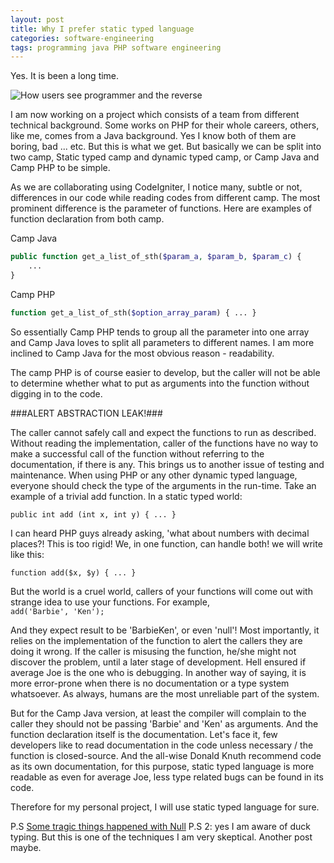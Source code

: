 ```yaml
---
layout: post
title: Why I prefer static typed language
categories: software-engineering
tags: programming java PHP software engineering
---
```

Yes\. It is been a long time\.

![How users see programmer and the reverse](/assets/images/user-see-programmer.jpg)

I am now working on a project which consists of a team from different technical background\. Some works on PHP for their whole careers, others, like me, comes from a Java background\. Yes I know both of them are boring, bad \.\.\. etc\. But this is what we get\. But basically we can be split into two camp, Static typed camp and dynamic typed camp, or Camp Java and Camp PHP to be simple\.

As we are collaborating using CodeIgniter, I notice many, subtle or not, differences in our code while reading codes from different camp\. The most prominent difference is the parameter of functions\. Here are examples of function declaration from both camp\.

Camp Java
  
```php
public function get_a_list_of_sth($param_a, $param_b, $param_c) {
	...
}
```

Camp PHP
  
```php
function get_a_list_of_sth($option_array_param) { ... }
```


So essentially Camp PHP tends to group all the parameter into one array and Camp Java loves to split all parameters to different names\. I am more inclined to Camp Java for the most obvious reason - readability\.

The camp PHP is of course easier to develop, but the caller will not be able to determine whether what to put as arguments into the function without digging in to the code\.

###ALERT ABSTRACTION LEAK\!###

The caller cannot safely call and expect the functions to run as described\. Without reading the implementation, caller of the functions have no way to make a successful call of the function without referring to the documentation, if there is any\. This brings us to another issue of testing and maintenance\.
When using PHP or any other dynamic typed language, everyone should check the type of the arguments in the run-time\. Take an example of a trivial add function\. In a static typed world: 
```
public int add (int x, int y) { ... }
```

I can heard PHP guys already asking, 'what about numbers with decimal places?\! This is too rigid\! We, in one function, can handle both\! we will write like this:  
```
function add($x, $y) { ... }
```

But the world is a cruel world, callers of your functions will come out with strange idea to use your functions\. For example,  
```add('Barbie', 'Ken');```

And they expect result to be 'BarbieKen', or even 'null'\! Most importantly, it relies on the implementation of the function to alert the callers they are doing it wrong\. If the caller is misusing the function, he/she might not discover the problem, until a later stage of development\. Hell ensured if average Joe is the one who is debugging\. In another way of saying, it is more error-prone when there is no documentation or a type system whatsoever\. As always, humans are the most unreliable part of the system\.

But for the Camp Java version, at least the compiler will complain to the caller they should not be passing 'Barbie' and 'Ken' as arguments\. And the function declaration itself is the documentation\. Let's face it, few developers like to read documentation in the code unless necessary / the function is closed-source\. And the all-wise Donald Knuth recommend code as its own documentation, for this purpose, static typed language is more readable as even for average Joe, less type related bugs can be found in its code\.

Therefore for my personal project, I will use static typed language for sure\.

P\.S [Some tragic things happened with Null](http://stackoverflow.com/questions/4456438/how-can-i-pass-the-string-null-through-wsdl-soap-from-as3-to-coldfusion-web)
P\.S 2: yes I am aware of duck typing\. But this is one of the techniques I am very skeptical\. Another post maybe\. 
